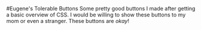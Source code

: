 #Eugene's Tolerable Buttons
Some pretty good buttons I made after getting a basic overview of CSS. 
I would be willing to show these buttons to my mom or even a stranger. 
These buttons are *okay*!
